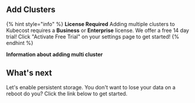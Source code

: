 ## Add Clusters

{% hint style="info" %}
**License Required** Adding multiple clusters to Kubecost requires a **Business** or **Enterprise** license. We offer a free 14 day trial!
Click "Activate Free Trial" on your settings page to get started!
{% endhint %}

**Information about adding multi cluster**

## What's next

Let's enable persistent storage. You don't want to lose your data on a reboot do you? Click the link below to get started.
